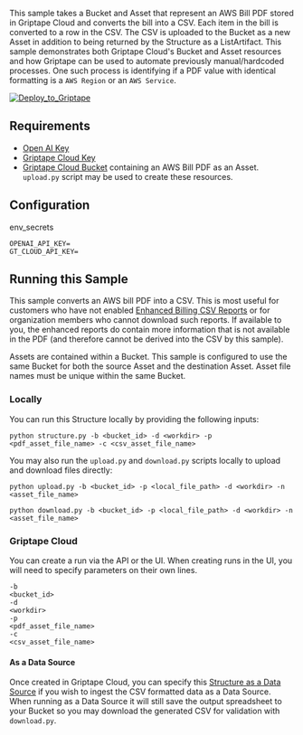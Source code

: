 This sample takes a Bucket and Asset that represent an AWS Bill PDF stored in Griptape Cloud and converts the bill into a CSV. Each item in the bill is converted to a row in the CSV. The CSV is uploaded to the Bucket as a new Asset in addition to being returned by the Structure as a ListArtifact. This sample demonstrates both Griptape Cloud's Bucket and Asset resources and how Griptape can be used to automate previously manual/hardcoded processes. One such process is identifying if a PDF value with identical formatting is a `AWS Region` or an `AWS Service`.

[![Deploy_to_Griptape](https://github.com/griptape-ai/griptape-cloud/assets/2302515/4fd57873-5c93-44a8-8fa3-ac1bf7d73bcc)](https://cloud.griptape.ai/structures/create?sample-name=griptape-aws-bill-pdf-to-csv&type=sample&env-var=OPENAI_API_KEY&env-var=GT_CLOUD_API_KEY)

## Requirements

- [Open AI Key](https://platform.openai.com/api-keys)
- [Griptape Cloud Key](https://cloud.griptape.ai/configuration/api-keys)
- [Griptape Cloud Bucket](https://cloud.griptape.ai/buckets) containing an AWS Bill PDF as an Asset. `upload.py` script may be used to create these resources.

## Configuration

env_secrets
```
OPENAI_API_KEY=
GT_CLOUD_API_KEY=
```

## Running this Sample

This sample converts an AWS bill PDF into a CSV. This is most useful for customers who have not enabled [Enhanced Billing CSV Reports](https://aws.amazon.com/about-aws/whats-new/2012/06/05/aws-billing-enables-enhanced-csv-reports-and-programmatic-access/) or for organization members who cannot download such reports. If available to you, the enhanced reports do contain more information that is not available in the PDF (and therefore cannot be derived into the CSV by this sample).

Assets are contained within a Bucket. This sample is configured to use the same Bucket for both the source Asset and the destination Asset. Asset file names must be unique within the same Bucket.

### Locally

You can run this Structure locally by providing the following inputs:

```
python structure.py -b <bucket_id> -d <workdir> -p <pdf_asset_file_name> -c <csv_asset_file_name>
```

You may also run the `upload.py` and `download.py` scripts locally to upload and download files directly:
```
python upload.py -b <bucket_id> -p <local_file_path> -d <workdir> -n <asset_file_name>

python download.py -b <bucket_id> -p <local_file_path> -d <workdir> -n <asset_file_name>
```

### Griptape Cloud

You can create a run via the API or the UI. When creating runs in the UI, you will need to specify parameters on their own lines.

```
-b
<bucket_id>
-d
<workdir>
-p
<pdf_asset_file_name>
-c
<csv_asset_file_name>
```

#### As a Data Source

Once created in Griptape Cloud, you can specify this [Structure as a Data Source](https://docs.griptape.ai/latest/griptape-cloud/data-sources/create-data-source/#Structure(Experimental)) if you wish to ingest the CSV formatted data as a Data Source. When running as a Data Source it will still save the output spreadsheet to your Bucket so you may download the generated CSV for validation with `download.py`.
